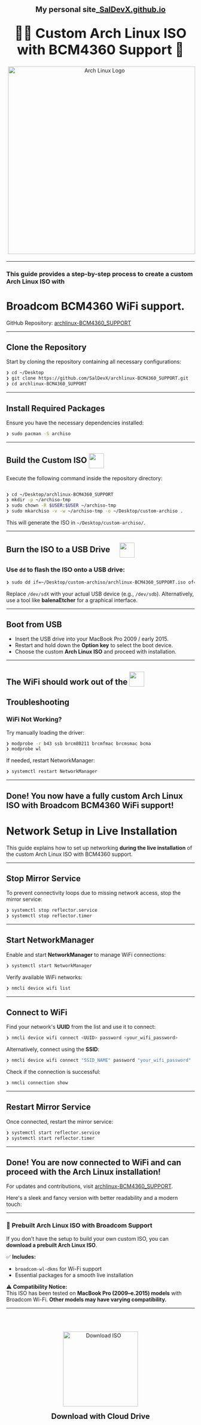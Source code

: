 <div align="center">
    <strong style="font-size: 20px;">My personal site_<a href="https://saldevx.github.io/" target="_blank">SalDevX.github.io</a></strong>
</div>
<h2 align="center" ><strong style="font-size: 36px;"> 🫴✨ Custom Arch Linux ISO with BCM4360 Support 🧙 </strong></h2>

<p align="center">
  <img src="images/bcm4360.png" alt="Arch Linux Logo" 
       style=" padding: 5px; width: 500px;">
</p>

---

###  This guide provides a **step-by-step** process to create a custom Arch Linux ISO with 
# **Broadcom BCM4360 WiFi support**.

GitHub Repository: [archlinux-BCM4360_SUPPORT](https://github.com/SalDevX/archlinux-BCM4360_SUPPORT.git)

---

## **Clone the Repository**
Start by cloning the repository containing all necessary configurations:
```bash
❯ cd ~/Desktop
❯ git clone https://github.com/SalDevX/archlinux-BCM4360_SUPPORT.git
❯ cd archlinux-BCM4360_SUPPORT
```

---

## **Install Required Packages**
Ensure you have the necessary dependencies installed:
```bash
❯ sudo pacman -S archiso
```
---

## **Build the Custom ISO** <img src="images/Arch_Linux__Crystal__icon.svg" width="40"  style="vertical-align: middle;"> 


Execute the following command inside the repository directory:

```bash

❯ cd ~/Desktop/archlinux-BCM4360_SUPPORT
❯ mkdir -p ~/archiso-tmp
❯ sudo chown -R $USER:$USER ~/archiso-tmp
❯ sudo mkarchiso -v -w ~/archiso-tmp -o ~/Desktop/custom-archiso .
```
This will generate the ISO in `~/Desktop/custom-archiso/`.

---



## <b>Burn the ISO to a USB Drive</b> <img src="images/usb.png" width="40" style="vertical-align: middle; margin-left: 20px;">


### Use `dd` to flash the ISO onto a USB drive:
```bash
❯ sudo dd if=~/Desktop/custom-archiso/archlinux-BCM4360_SUPPORT.iso of=/dev/sdX bs=1M status=progress && sync
```

Replace `/dev/sdX` with your actual USB device (e.g., `/dev/sdb`). Alternatively, use a tool like **balenaEtcher** for a graphical interface.

---

## **Boot from USB**
- Insert the USB drive into your MacBook Pro 2009 / early 2015.
- Restart and hold down the **Option key** to select the boot device.
- Choose the custom **Arch Linux ISO** and proceed with installation.

---

## **The WiFi should work out of the** <img src="images/open-box.png" width="40"  style="vertical-align: sub;"> 



## **Troubleshooting**
### **WiFi Not Working?**
Try manually loading the driver:
```bash
❯ modprobe -r b43 ssb brcm80211 brcmfmac brcmsmac bcma
❯ modprobe wl
```
If needed, restart NetworkManager:
```bash
❯ systemctl restart NetworkManager
```

---


## **Done!** You now have a fully custom **Arch Linux ISO** with **Broadcom BCM4360 WiFi support**! 

# Network Setup in Live Installation

This guide explains how to set up networking **during the live installation** of the custom Arch Linux ISO with BCM4360 support.

---

## **Stop Mirror Service**
To prevent connectivity loops due to missing network access, stop the mirror service:
```bash
❯ systemctl stop reflector.service
❯ systemctl stop reflector.timer
```

---

## **Start NetworkManager**
Enable and start **NetworkManager** to manage WiFi connections:
```bash
❯ systemctl start NetworkManager
```

Verify available WiFi networks:
```bash
❯ nmcli device wifi list
```

---

## **Connect to WiFi**
Find your network's **UUID** from the list and use it to connect:
```bash
❯ nmcli device wifi connect <UUID> password <your_wifi_password>
```
Alternatively, connect using the **SSID**:
```bash
❯ nmcli device wifi connect "SSID_NAME" password "your_wifi_password"
```

Check if the connection is successful:
```bash
❯ nmcli connection show
```

---

## **Restart Mirror Service**
Once connected, restart the mirror service:
```bash
❯ systemctl start reflector.service
❯ systemctl start reflector.timer
```

---

## **Done!** You are now connected to WiFi and can proceed with the Arch Linux installation! 





For updates and contributions, visit [archlinux-BCM4360_SUPPORT](https://github.com/SalDevX/archlinux-BCM4360_SUPPORT.git).



Here's a sleek and fancy version with better readability and a modern touch:  

---

### 🚀 **Prebuilt Arch Linux ISO with Broadcom Support**  

If you don’t have the setup to build your own custom ISO, you can **download a prebuilt Arch Linux ISO**. 
 

✅ **Includes:**  
- `broadcom-wl-dkms` for Wi-Fi support  
- Essential packages for a smooth live installation  

⚠️ **Compatibility Notice:**  
This ISO has been tested on **MacBook Pro (2009–e.2015) models** with Broadcom Wi-Fi. **Other models may have varying compatibility.**  

---

<br></br>


<p align="center">
    <a href="https://drive.google.com/uc?export=download&id=1T7eOPBnpQysCpjo_9NMvmkim7hK84Oin">
        <img src="images/downloading.svg" alt="Download ISO" width="200">
    </a>
</p>
<div align="center">
    <strong style="font-size: 20px;">Download with Cloud Drive</strong>
</div>





